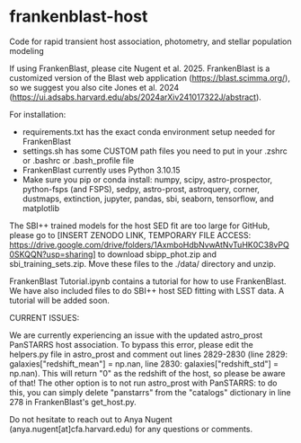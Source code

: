 # frankenblast-host
Code for rapid transient host association, photometry, and stellar population modeling

If using FrankenBlast, please cite Nugent et al. 2025. FrankenBlast is a customized version of the Blast web application (https://blast.scimma.org/), so we suggest you also cite Jones et al. 2024 (https://ui.adsabs.harvard.edu/abs/2024arXiv241017322J/abstract).

For installation: 
  - requirements.txt has the exact conda environment setup needed for FrankenBlast
  - settings.sh has some CUSTOM path files you need to put in your .zshrc or .bashrc or .bash_profile file
  - FrankenBlast currently uses Python 3.10.15
  - Make sure you pip or conda install: numpy, scipy, astro-prospector, python-fsps (and FSPS), sedpy, astro-prost, astroquery, corner, dustmaps, extinction, jupyter, pandas, sbi, seaborn, tensorflow, and matplotlib
 

The SBI++ trained models for the host SED fit are too large for GitHub, please go to [INSERT ZENODO LINK, TEMPORARY FILE ACCESS: https://drive.google.com/drive/folders/1AxmboHdbNvwAtNvTuHK0C38vPQ0SKQQN?usp=sharing] to download sbipp_phot.zip and sbi_training_sets.zip. Move these files to the ./data/ directory and unzip. 

FrankenBlast Tutorial.ipynb contains a tutorial for how to use FrankenBlast. We have also included files to do SBI++ host SED fitting with LSST data. A tutorial will be added soon.

CURRENT ISSUES:

We are currently experiencing an issue with the updated astro_prost PanSTARRS host association. To bypass this error, please edit the helpers.py file in astro_prost and comment out lines 2829-2830 (line 2829: galaxies["redshift_mean"] = np.nan, line 2830: galaxies["redshift_std"] = np.nan). This will return "0" as the redshift of the host, so please be aware of that! The other option is to not run astro_prost with PanSTARRS: to do this, you can simply delete "panstarrs" from the "catalogs" dictionary in line 278 in FrankenBlast's get_host.py.

Do not hesitate to reach out to Anya Nugent (anya.nugent[at]cfa.harvard.edu) for any questions or comments.
